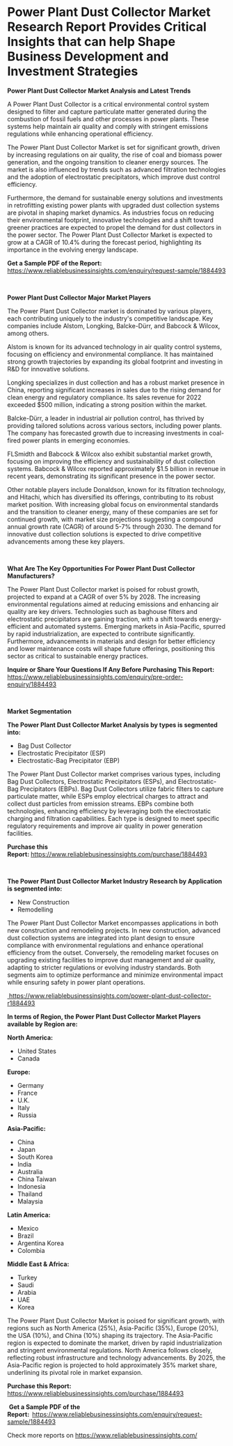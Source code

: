 <p><h1>Power Plant Dust Collector Market Research Report Provides Critical Insights that can help Shape Business Development and Investment Strategies</h1></p><p><strong>Power Plant Dust Collector Market Analysis and Latest Trends</strong></p>
<p><p>A Power Plant Dust Collector is a critical environmental control system designed to filter and capture particulate matter generated during the combustion of fossil fuels and other processes in power plants. These systems help maintain air quality and comply with stringent emissions regulations while enhancing operational efficiency. </p><p>The Power Plant Dust Collector Market is set for significant growth, driven by increasing regulations on air quality, the rise of coal and biomass power generation, and the ongoing transition to cleaner energy sources. The market is also influenced by trends such as advanced filtration technologies and the adoption of electrostatic precipitators, which improve dust control efficiency. </p><p>Furthermore, the demand for sustainable energy solutions and investments in retrofitting existing power plants with upgraded dust collection systems are pivotal in shaping market dynamics. As industries focus on reducing their environmental footprint, innovative technologies and a shift toward greener practices are expected to propel the demand for dust collectors in the power sector. The Power Plant Dust Collector Market is expected to grow at a CAGR of 10.4% during the forecast period, highlighting its importance in the evolving energy landscape.</p></p>
<p><strong>Get a Sample PDF of the Report:&nbsp;</strong> <a href="https://www.reliablebusinessinsights.com/enquiry/request-sample/1884493?utm_campaign=2239&utm_medium=2&utm_source=Github&utm_content=ia&utm_term=07042025&utm_id=power-plant-dust-collector">https://www.reliablebusinessinsights.com/enquiry/request-sample/1884493</a></p>
<p>&nbsp;</p>
<p><strong>Power Plant Dust Collector Major Market Players</strong></p>
<p><p>The Power Plant Dust Collector market is dominated by various players, each contributing uniquely to the industry's competitive landscape. Key companies include Alstom, Longking, Balcke-Dürr, and Babcock & Wilcox, among others. </p><p>Alstom is known for its advanced technology in air quality control systems, focusing on efficiency and environmental compliance. It has maintained strong growth trajectories by expanding its global footprint and investing in R&D for innovative solutions.</p><p>Longking specializes in dust collection and has a robust market presence in China, reporting significant increases in sales due to the rising demand for clean energy and regulatory compliance. Its sales revenue for 2022 exceeded $500 million, indicating a strong position within the market.</p><p>Balcke-Dürr, a leader in industrial air pollution control, has thrived by providing tailored solutions across various sectors, including power plants. The company has forecasted growth due to increasing investments in coal-fired power plants in emerging economies.</p><p>FLSmidth and Babcock & Wilcox also exhibit substantial market growth, focusing on improving the efficiency and sustainability of dust collection systems. Babcock & Wilcox reported approximately $1.5 billion in revenue in recent years, demonstrating its significant presence in the power sector.</p><p>Other notable players include Donaldson, known for its filtration technology, and Hitachi, which has diversified its offerings, contributing to its robust market position. With increasing global focus on environmental standards and the transition to cleaner energy, many of these companies are set for continued growth, with market size projections suggesting a compound annual growth rate (CAGR) of around 5-7% through 2030. The demand for innovative dust collection solutions is expected to drive competitive advancements among these key players.</p></p>
<p>&nbsp;</p>
<p><strong>What Are The Key Opportunities For Power Plant Dust Collector Manufacturers?</strong></p>
<p><p>The Power Plant Dust Collector market is poised for robust growth, projected to expand at a CAGR of over 5% by 2028. The increasing environmental regulations aimed at reducing emissions and enhancing air quality are key drivers. Technologies such as baghouse filters and electrostatic precipitators are gaining traction, with a shift towards energy-efficient and automated systems. Emerging markets in Asia-Pacific, spurred by rapid industrialization, are expected to contribute significantly. Furthermore, advancements in materials and design for better efficiency and lower maintenance costs will shape future offerings, positioning this sector as critical to sustainable energy practices.</p></p>
<p><strong>Inquire or Share Your Questions If Any Before Purchasing This Report:</strong> <a href="https://www.reliablebusinessinsights.com/enquiry/pre-order-enquiry/1884493?utm_campaign=2239&utm_medium=2&utm_source=Github&utm_content=ia&utm_term=07042025&utm_id=power-plant-dust-collector">https://www.reliablebusinessinsights.com/enquiry/pre-order-enquiry/1884493</a></p>
<p>&nbsp;</p>
<p><strong>Market Segmentation</strong></p>
<p><strong>The Power Plant Dust Collector Market Analysis by types is segmented into:</strong></p>
<p><ul><li>Bag Dust Collector</li><li>Electrostatic Precipitator (ESP)</li><li>Electrostatic-Bag Precipitator (EBP)</li></ul></p>
<p><p>The Power Plant Dust Collector market comprises various types, including Bag Dust Collectors, Electrostatic Precipitators (ESPs), and Electrostatic-Bag Precipitators (EBPs). Bag Dust Collectors utilize fabric filters to capture particulate matter, while ESPs employ electrical charges to attract and collect dust particles from emission streams. EBPs combine both technologies, enhancing efficiency by leveraging both the electrostatic charging and filtration capabilities. Each type is designed to meet specific regulatory requirements and improve air quality in power generation facilities.</p></p>
<p><strong>Purchase this Report:&nbsp;</strong><a href="https://www.reliablebusinessinsights.com/purchase/1884493?utm_campaign=2239&utm_medium=2&utm_source=Github&utm_content=ia&utm_term=07042025&utm_id=power-plant-dust-collector">https://www.reliablebusinessinsights.com/purchase/1884493</a></p>
<p>&nbsp;</p>
<p><strong>The Power Plant Dust Collector Market Industry Research by Application is segmented into:</strong></p>
<p><ul><li>New Construction</li><li>Remodelling</li></ul></p>
<p><p>The Power Plant Dust Collector Market encompasses applications in both new construction and remodeling projects. In new construction, advanced dust collection systems are integrated into plant design to ensure compliance with environmental regulations and enhance operational efficiency from the outset. Conversely, the remodeling market focuses on upgrading existing facilities to improve dust management and air quality, adapting to stricter regulations or evolving industry standards. Both segments aim to optimize performance and minimize environmental impact while ensuring safety in power plant operations.</p></p>
<p><a href="https://www.reliablebusinessinsights.com/power-plant-dust-collector-r1884493?utm_campaign=2239&utm_medium=2&utm_source=Github&utm_content=ia&utm_term=07042025&utm_id=power-plant-dust-collector">&nbsp;https://www.reliablebusinessinsights.com/power-plant-dust-collector-r1884493</a></p>
<p><strong>In terms of Region, the Power Plant Dust Collector Market Players available by Region are:</strong></p>
<p>
    <p> <strong> North America: </strong>
        <ul>
            <li>United States</li>
            <li>Canada</li>
        </ul>
        </p> 
    <p> <strong> Europe: </strong>
        <ul>
            <li>Germany</li>
            <li>France</li>
            <li>U.K.</li>
            <li>Italy</li>
            <li>Russia</li>
        </ul>
        </p> 
    <p> <strong> Asia-Pacific: </strong>
        <ul>
            <li>China</li>
            <li>Japan</li>
            <li>South Korea</li>
            <li>India</li>
            <li>Australia</li>
            <li>China Taiwan</li>
            <li>Indonesia</li>
            <li>Thailand</li>
            <li>Malaysia</li>
        </ul>
        </p> 
    <p> <strong> Latin America: </strong>
        <ul>
            <li>Mexico</li>
            <li>Brazil</li>
            <li>Argentina Korea</li>
            <li>Colombia</li>
        </ul>
        </p> 
    <p> <strong> Middle East & Africa: </strong>
        <ul>
            <li>Turkey</li>
            <li>Saudi</li>
            <li>Arabia</li>
            <li>UAE</li>
            <li>Korea</li>
        </ul>
    </p>
    </p>
<p><p>The Power Plant Dust Collector Market is poised for significant growth, with regions such as North America (25%), Asia-Pacific (35%), Europe (20%), the USA (10%), and China (10%) shaping its trajectory. The Asia-Pacific region is expected to dominate the market, driven by rapid industrialization and stringent environmental regulations. North America follows closely, reflecting robust infrastructure and technology advancements. By 2025, the Asia-Pacific region is projected to hold approximately 35% market share, underlining its pivotal role in market expansion.</p></p>
<p><strong>Purchase this Report: </strong><a href="https://www.reliablebusinessinsights.com/purchase/1884493?utm_campaign=2239&utm_medium=2&utm_source=Github&utm_content=ia&utm_term=07042025&utm_id=power-plant-dust-collector">https://www.reliablebusinessinsights.com/purchase/1884493</a></p>
<p>&nbsp;<strong>Get a Sample PDF of the Report:&nbsp;&nbsp;</strong><a href="https://www.reliablebusinessinsights.com/enquiry/request-sample/1884493?utm_campaign=2239&utm_medium=2&utm_source=Github&utm_content=ia&utm_term=07042025&utm_id=power-plant-dust-collector">https://www.reliablebusinessinsights.com/enquiry/request-sample/1884493</a></p>
<p><strong></strong></p>
<p>Check more reports on <a href="https://www.reliablebusinessinsights.com/?utm_campaign=2239&utm_medium=2&utm_source=Github&utm_content=ia&utm_term=07042025&utm_id=power-plant-dust-collector">https://www.reliablebusinessinsights.com/</a></p>